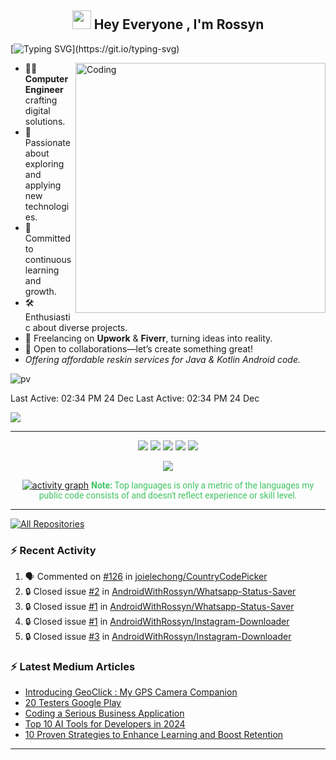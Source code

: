 <h2 align="center"><img src="https://emojis.slackmojis.com/emojis/images/1531849430/4246/blob-sunglasses.gif?1531849430" width="30"/> Hey Everyone , I'm Rossyn</h2>

<p align="center">

[![Typing SVG](https://readme-typing-svg.demolab.com?font=Roboto,sans-serif&size=40&pause=1000&color=40c463&center=true&vCenter=true&random=false&width=1200&lines=%F0%9F%92%BB+%22Crafting+Code%2C+Building+Dreams%22;+%F0%9F%92%BB+Welcome+to+My+GitHub+Universe!)](https://git.io/typing-svg)
</p>



<img align="right" alt="Coding" width="400" src="https://github.com/AndroidWithRossyn/AndroidWithRossyn/assets/118904953/f01daec3-1d1c-4f83-89e5-7454d9a573ad">

- 👨‍💻 **Computer Engineer** crafting digital solutions.
- 🚀 Passionate about exploring and applying new technologies.
- 📖 Committed to continuous learning and growth.
- 🛠️ Enthusiastic about diverse projects.
- 💼 Freelancing on **Upwork** & **Fiverr**, turning ideas into reality.
- 👥 Open to collaborations—let’s create something great!
- *Offering affordable reskin services for Java & Kotlin Android code.*



<div align="start">

![pv](https://pageview.vercel.app/?github_user=AndroidWithRossyn)

</div>

Last Active: 02:34 PM 24 Dec
Last Active: 02:34 PM 24 Dec

<div align="start">
  
<a href="mailto:banrossyn@gmail.com"><img src="https://img.shields.io/badge/Gmail-EA4335.svg?logo=Gmail&logoColor=white"></a>

</div>


---
<div align="center">

![](http://github-profile-summary-cards.vercel.app/api/cards/profile-details?username=AndroidWithRossyn&theme=github_dark)
![](http://github-profile-summary-cards.vercel.app/api/cards/stats?username=AndroidWithRossyn&theme=github_dark)
![](http://github-profile-summary-cards.vercel.app/api/cards/productive-time?username=AndroidWithRossyn&theme=github_dark&utcOffset=8)
![](http://github-profile-summary-cards.vercel.app/api/cards/repos-per-language?username=AndroidWithRossyn&theme=github_dark)
![](http://github-profile-summary-cards.vercel.app/api/cards/most-commit-language?username=AndroidWithRossyn&theme=github_dark)
<p align="center">
  <img alig src="https://github-profile-trophy.vercel.app/?username=AndroidWithRossyn&theme=onedark&column=-1&title=Repositories,Stars,Commits,Followers,PullRequest,MultipleLang&margin-w=10" />
</p>

[![activity graph](https://github-readme-activity-graph.vercel.app/graph?username=androidwithrossyn&bg_color=0d1117&color=ffffff&line=40c463&point=fff7e0&area=true&hide_border=true)](https://github.com/AndroidWithRossyn/github-readme-activity-graph)
<span style="color:#40c463; font-family: Roboto, sans-serif;"><b>Note:</b> Top languages is only a metric of the languages my public code consists of and doesn't reflect experience or skill level.</span>
  


</div>

---


<p align="left">
<a href="https://github.com/AndroidWithRossyn?tab=repositories&sort=stargazers"><img alt="All Repositories" title="All Repositories" src="https://custom-icon-badges.demolab.com/badge/-Click%20Here%20For%20All%20My%20Repos-1F222E?style=for-the-badge&logoColor=white&logo=repo"/></a>
  
</p>

### :zap: Recent Activity

<!--START_SECTION:activity-->
1. 🗣 Commented on [#126](https://github.com/joielechong/CountryCodePicker/issues/126#issuecomment-2383421576) in [joielechong/CountryCodePicker](https://github.com/joielechong/CountryCodePicker)
2. 🔒 Closed issue [#2](https://github.com/AndroidWithRossyn/Whatsapp-Status-Saver/issues/2) in [AndroidWithRossyn/Whatsapp-Status-Saver](https://github.com/AndroidWithRossyn/Whatsapp-Status-Saver)
3. 🔒 Closed issue [#1](https://github.com/AndroidWithRossyn/Whatsapp-Status-Saver/issues/1) in [AndroidWithRossyn/Whatsapp-Status-Saver](https://github.com/AndroidWithRossyn/Whatsapp-Status-Saver)
4. 🔒 Closed issue [#1](https://github.com/AndroidWithRossyn/Instagram-Downloader/issues/1) in [AndroidWithRossyn/Instagram-Downloader](https://github.com/AndroidWithRossyn/Instagram-Downloader)
5. 🔒 Closed issue [#3](https://github.com/AndroidWithRossyn/Instagram-Downloader/issues/3) in [AndroidWithRossyn/Instagram-Downloader](https://github.com/AndroidWithRossyn/Instagram-Downloader)
<!--END_SECTION:activity-->

### :zap: Latest Medium Articles
<!-- ARTICLES:START -->
- [Introducing GeoClick : My GPS Camera Companion](https://banrossyn.medium.com/introducing-geoclick-my-gps-camera-companion-5d40cefa6e11?source=rss-098e7dd463fb------2)
- [20 Testers Google Play](https://banrossyn.medium.com/20-testers-google-play-5361008bc24b?source=rss-098e7dd463fb------2)
- [Coding a Serious Business Application](https://banrossyn.medium.com/coding-a-serious-business-application-dd650189f672?source=rss-098e7dd463fb------2)
- [Top 10 AI Tools for Developers in 2024](https://banrossyn.medium.com/top-10-ai-tools-for-developers-in-2024-4657b74d6b58?source=rss-098e7dd463fb------2)
- [10 Proven Strategies to Enhance Learning and Boost Retention](https://banrossyn.medium.com/10-proven-strategies-to-enhance-learning-and-boost-retention-7d00fed8d189?source=rss-098e7dd463fb------2)
<!-- ARTICLES:END -->
---

